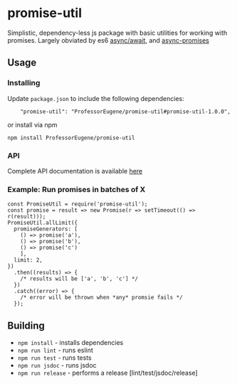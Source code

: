 # promise-util #

Simplistic, dependency-less js package with basic utilities for working with promises.
Largely obviated by es6 [async/await](https://developer.mozilla.org/en-US/docs/Web/JavaScript/Reference/Statements/async_function), and [async-promises](https://www.npmjs.com/package/async-promises)

## Usage ##

### Installing ###

Update ```package.json``` to include the following dependencies:

```
    "promise-util": "ProfessorEugene/promise-util#promise-util-1.0.0",
```

or install via npm

```
npm install ProfessorEugene/promise-util
```
### API ###

Complete API documentation is available [here](https://professoreugene.github.io/promise-util/)

### Example: Run promises in batches of X ###

```
const PromiseUtil = require('promise-util');
const promise = result => new Promise(r => setTimeout(() => r(result)));
PromiseUtil.allLimit({
  promiseGenerators: [
    () => promise('a'),
    () => promise('b'),
    () => promise('c')
    ],
  limit: 2,
})
  .then((results) => {
    /* results will be ['a', 'b', 'c'] */
  })
  .catch((error) => {
    /* error will be thrown when *any* promsie fails */
  });
```

## Building ##
* ```npm install``` - installs dependencies
* ```npm run lint``` - runs eslint
* ```npm run test``` - runs tests
* ```npm run jsdoc``` - runs jsdoc
* ```npm run release``` - performs a release [lint/test/jsdoc/release]
